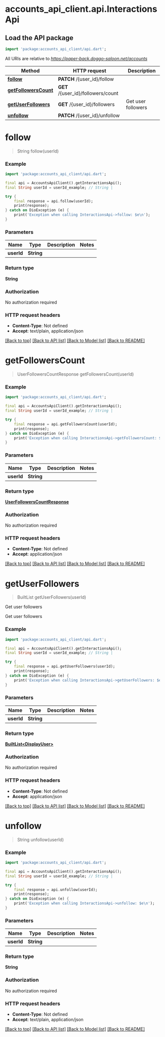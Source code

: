 # accounts_api_client.api.InteractionsApi

## Load the API package
```dart
import 'package:accounts_api_client/api.dart';
```

All URIs are relative to *https://paper-back.doggo-saloon.net/accounts*

Method | HTTP request | Description
------------- | ------------- | -------------
[**follow**](InteractionsApi.md#follow) | **PATCH** /{user_id}/follow | 
[**getFollowersCount**](InteractionsApi.md#getfollowerscount) | **GET** /{user_id}/followers/count | 
[**getUserFollowers**](InteractionsApi.md#getuserfollowers) | **GET** /{user_id}/followers | Get user followers
[**unfollow**](InteractionsApi.md#unfollow) | **PATCH** /{user_id}/unfollow | 


# **follow**
> String follow(userId)



### Example
```dart
import 'package:accounts_api_client/api.dart';

final api = AccountsApiClient().getInteractionsApi();
final String userId = userId_example; // String | 

try {
    final response = api.follow(userId);
    print(response);
} catch on DioException (e) {
    print('Exception when calling InteractionsApi->follow: $e\n');
}
```

### Parameters

Name | Type | Description  | Notes
------------- | ------------- | ------------- | -------------
 **userId** | **String**|  | 

### Return type

**String**

### Authorization

No authorization required

### HTTP request headers

 - **Content-Type**: Not defined
 - **Accept**: text/plain, application/json

[[Back to top]](#) [[Back to API list]](../README.md#documentation-for-api-endpoints) [[Back to Model list]](../README.md#documentation-for-models) [[Back to README]](../README.md)

# **getFollowersCount**
> UserFollowersCountResponse getFollowersCount(userId)



### Example
```dart
import 'package:accounts_api_client/api.dart';

final api = AccountsApiClient().getInteractionsApi();
final String userId = userId_example; // String | 

try {
    final response = api.getFollowersCount(userId);
    print(response);
} catch on DioException (e) {
    print('Exception when calling InteractionsApi->getFollowersCount: $e\n');
}
```

### Parameters

Name | Type | Description  | Notes
------------- | ------------- | ------------- | -------------
 **userId** | **String**|  | 

### Return type

[**UserFollowersCountResponse**](UserFollowersCountResponse.md)

### Authorization

No authorization required

### HTTP request headers

 - **Content-Type**: Not defined
 - **Accept**: application/json

[[Back to top]](#) [[Back to API list]](../README.md#documentation-for-api-endpoints) [[Back to Model list]](../README.md#documentation-for-models) [[Back to README]](../README.md)

# **getUserFollowers**
> BuiltList<DisplayUser> getUserFollowers(userId)

Get user followers

Get user followers

### Example
```dart
import 'package:accounts_api_client/api.dart';

final api = AccountsApiClient().getInteractionsApi();
final String userId = userId_example; // String | 

try {
    final response = api.getUserFollowers(userId);
    print(response);
} catch on DioException (e) {
    print('Exception when calling InteractionsApi->getUserFollowers: $e\n');
}
```

### Parameters

Name | Type | Description  | Notes
------------- | ------------- | ------------- | -------------
 **userId** | **String**|  | 

### Return type

[**BuiltList&lt;DisplayUser&gt;**](DisplayUser.md)

### Authorization

No authorization required

### HTTP request headers

 - **Content-Type**: Not defined
 - **Accept**: application/json

[[Back to top]](#) [[Back to API list]](../README.md#documentation-for-api-endpoints) [[Back to Model list]](../README.md#documentation-for-models) [[Back to README]](../README.md)

# **unfollow**
> String unfollow(userId)



### Example
```dart
import 'package:accounts_api_client/api.dart';

final api = AccountsApiClient().getInteractionsApi();
final String userId = userId_example; // String | 

try {
    final response = api.unfollow(userId);
    print(response);
} catch on DioException (e) {
    print('Exception when calling InteractionsApi->unfollow: $e\n');
}
```

### Parameters

Name | Type | Description  | Notes
------------- | ------------- | ------------- | -------------
 **userId** | **String**|  | 

### Return type

**String**

### Authorization

No authorization required

### HTTP request headers

 - **Content-Type**: Not defined
 - **Accept**: text/plain, application/json

[[Back to top]](#) [[Back to API list]](../README.md#documentation-for-api-endpoints) [[Back to Model list]](../README.md#documentation-for-models) [[Back to README]](../README.md)

